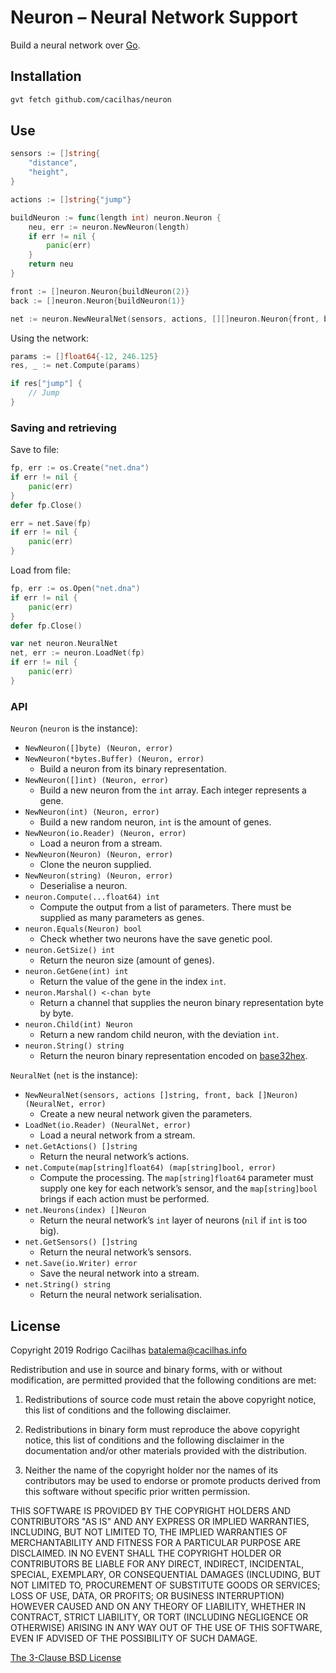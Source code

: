 [base32hex]: https://tools.ietf.org/html/rfc4648#page-10
[bsdv3]: https://opensource.org/licenses/BSD-3-Clause
[golang]: https://golang.org/

# Neuron – Neural Network Support

Build a neural network over [Go][golang].

## Installation

```sh
gvt fetch github.com/cacilhas/neuron
```

## Use

```go
sensors := []string{
	"distance",
	"height",
}

actions := []string{"jump"}

buildNeuron := func(length int) neuron.Neuron {
	neu, err := neuron.NewNeuron(length)
	if err != nil {
		panic(err)
	}
	return neu
}

front := []neuron.Neuron{buildNeuron(2)}
back := []neuron.Neuron{buildNeuron(1)}

net := neuron.NewNeuralNet(sensors, actions, [][]neuron.Neuron{front, back})
```

Using the network:

```go
params := []float64{-12, 246.125}
res, _ := net.Compute(params)

if res["jump"] {
	// Jump
}
```

### Saving and retrieving

Save to file:

```go
fp, err := os.Create("net.dna")
if err != nil {
	panic(err)
}
defer fp.Close()

err = net.Save(fp)
if err != nil {
	panic(err)
}
```

Load from file:

```go
fp, err := os.Open("net.dna")
if err != nil {
	panic(err)
}
defer fp.Close()

var net neuron.NeuralNet
net, err := neuron.LoadNet(fp)
if err != nil {
	panic(err)
}
```

### API

`Neuron` (`neuron` is the instance):

- `NewNeuron([]byte) (Neuron, error)`
- `NewNeuron(*bytes.Buffer) (Neuron, error)`
  - Build a neuron from its binary representation.
- `NewNeuron([]int) (Neuron, error)`
  - Build a new neuron from the `int` array. Each integer represents a gene.
- `NewNeuron(int) (Neuron, error)`
  - Build a new random neuron, `int` is the amount of genes.
- `NewNeuron(io.Reader) (Neuron, error)`
  - Load a neuron from a stream.
- `NewNeuron(Neuron) (Neuron, error)`
  - Clone the neuron supplied.
- `NewNeuron(string) (Neuron, error)`
  - Deserialise a neuron.
- `neuron.Compute(...float64) int`
  - Compute the output from a list of parameters. There must be supplied as many parameters as genes.
- `neuron.Equals(Neuron) bool`
  - Check whether two neurons have the save genetic pool.
- `neuron.GetSize() int`
  - Return the neuron size (amount of genes).
- `neuron.GetGene(int) int`
  - Return the value of the gene in the index `int`.
- `neuron.Marshal() <-chan byte`
  - Return a channel that supplies the neuron binary representation byte by byte.
- `neuron.Child(int) Neuron`
  - Return a new random child neuron, with the deviation `int`.
- `neuron.String() string`
  - Return the neuron binary representation encoded on [base32hex][base32hex].

`NeuralNet` (`net` is the instance):

- `NewNeuralNet(sensors, actions []string, front, back []Neuron) (NeuralNet, error)`
  - Create a new neural network given the parameters.
- `LoadNet(io.Reader) (NeuralNet, error)`
  - Load a neural network from a stream.
- `net.GetActions() []string`
  - Return the neural network’s actions.
- `net.Compute(map[string]float64) (map[string]bool, error)`
  - Compute the processing. The `map[string]float64` parameter must supply one key for each network’s sensor, and the `map[string]bool` brings if each action must be performed.
- `net.Neurons(index) []Neuron`
  - Return the neural network’s `int` layer of neurons (`nil` if `int` is too big).
- `net.GetSensors() []string`
  - Return the neural network’s sensors.
- `net.Save(io.Writer) error`
  - Save the neural network into a stream.
- `net.String() string`
  - Return the neural network serialisation.

## License

Copyright 2019 Rodrigo Cacilhas <batalema@cacilhas.info>

Redistribution and use in source and binary forms, with or without modification, are permitted provided that the following conditions are met:

1. Redistributions of source code must retain the above copyright notice, this list of conditions and the following disclaimer.

2. Redistributions in binary form must reproduce the above copyright notice, this list of conditions and the following disclaimer in the documentation and/or other materials provided with the distribution.

3. Neither the name of the copyright holder nor the names of its contributors may be used to endorse or promote products derived from this software without specific prior written permission.

THIS SOFTWARE IS PROVIDED BY THE COPYRIGHT HOLDERS AND CONTRIBUTORS "AS IS" AND ANY EXPRESS OR IMPLIED WARRANTIES, INCLUDING, BUT NOT LIMITED TO, THE IMPLIED WARRANTIES OF MERCHANTABILITY AND FITNESS FOR A PARTICULAR PURPOSE ARE DISCLAIMED. IN NO EVENT SHALL THE COPYRIGHT HOLDER OR CONTRIBUTORS BE LIABLE FOR ANY DIRECT, INDIRECT, INCIDENTAL, SPECIAL, EXEMPLARY, OR CONSEQUENTIAL DAMAGES (INCLUDING, BUT NOT LIMITED TO, PROCUREMENT OF SUBSTITUTE GOODS OR SERVICES; LOSS OF USE, DATA, OR PROFITS; OR BUSINESS INTERRUPTION) HOWEVER CAUSED AND ON ANY THEORY OF LIABILITY, WHETHER IN CONTRACT, STRICT LIABILITY, OR TORT (INCLUDING NEGLIGENCE OR OTHERWISE) ARISING IN ANY WAY OUT OF THE USE OF THIS SOFTWARE, EVEN IF ADVISED OF THE POSSIBILITY OF SUCH DAMAGE.

[The 3-Clause BSD License][bsdv3]
